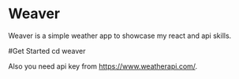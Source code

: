 # Weaver
Weaver is a simple weather app to showcase my react and api skills.

#Get Started
cd weaver

Also you need api key from https://www.weatherapi.com/.
